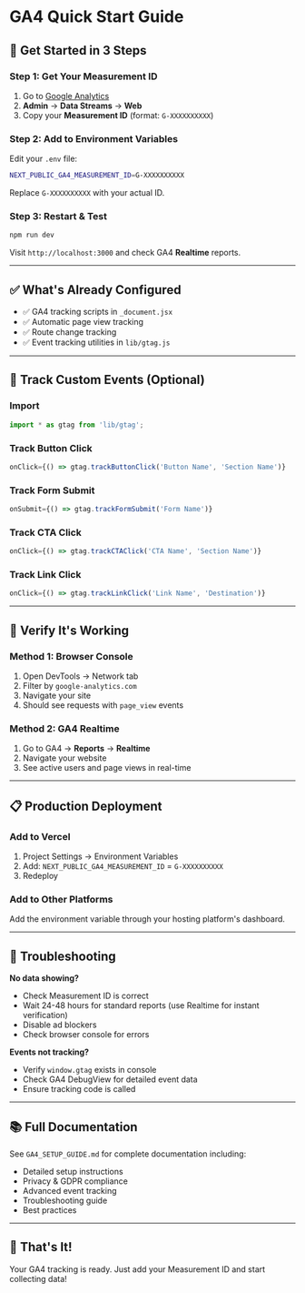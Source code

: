 # GA4 Quick Start Guide

## 🚀 Get Started in 3 Steps

### Step 1: Get Your Measurement ID
1. Go to [Google Analytics](https://analytics.google.com/)
2. **Admin** → **Data Streams** → **Web**
3. Copy your **Measurement ID** (format: `G-XXXXXXXXXX`)

### Step 2: Add to Environment Variables
Edit your `.env` file:
```bash
NEXT_PUBLIC_GA4_MEASUREMENT_ID=G-XXXXXXXXXX
```
Replace `G-XXXXXXXXXX` with your actual ID.

### Step 3: Restart & Test
```bash
npm run dev
```
Visit `http://localhost:3000` and check GA4 **Realtime** reports.

---

## ✅ What's Already Configured

- ✅ GA4 tracking scripts in `_document.jsx`
- ✅ Automatic page view tracking
- ✅ Route change tracking
- ✅ Event tracking utilities in `lib/gtag.js`

---

## 🎯 Track Custom Events (Optional)

### Import
```javascript
import * as gtag from 'lib/gtag';
```

### Track Button Click
```javascript
onClick={() => gtag.trackButtonClick('Button Name', 'Section Name')}
```

### Track Form Submit
```javascript
onSubmit={() => gtag.trackFormSubmit('Form Name')}
```

### Track CTA Click
```javascript
onClick={() => gtag.trackCTAClick('CTA Name', 'Section Name')}
```

### Track Link Click
```javascript
onClick={() => gtag.trackLinkClick('Link Name', 'Destination')}
```

---

## 🧪 Verify It's Working

### Method 1: Browser Console
1. Open DevTools → Network tab
2. Filter by `google-analytics.com`
3. Navigate your site
4. Should see requests with `page_view` events

### Method 2: GA4 Realtime
1. Go to GA4 → **Reports** → **Realtime**
2. Navigate your website
3. See active users and page views in real-time

---

## 📋 Production Deployment

### Add to Vercel
1. Project Settings → Environment Variables
2. Add: `NEXT_PUBLIC_GA4_MEASUREMENT_ID` = `G-XXXXXXXXXX`
3. Redeploy

### Add to Other Platforms
Add the environment variable through your hosting platform's dashboard.

---

## 🐛 Troubleshooting

**No data showing?**
- Check Measurement ID is correct
- Wait 24-48 hours for standard reports (use Realtime for instant verification)
- Disable ad blockers
- Check browser console for errors

**Events not tracking?**
- Verify `window.gtag` exists in console
- Check GA4 DebugView for detailed event data
- Ensure tracking code is called

---

## 📚 Full Documentation

See `GA4_SETUP_GUIDE.md` for complete documentation including:
- Detailed setup instructions
- Privacy & GDPR compliance
- Advanced event tracking
- Troubleshooting guide
- Best practices

---

## 🎉 That's It!

Your GA4 tracking is ready. Just add your Measurement ID and start collecting data!

